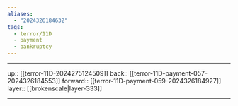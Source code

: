 ```yaml
---
aliases:
  - "2024326184632"
tags:
  - terror/11D
  - payment
  - bankruptcy
---
```




***

up:: [[terror-11D-2024275124509]]
back:: [[terror-11D-payment-057-2024326184553]]
forward:: [[terror-11D-payment-059-2024326184927]]
layer:: [[brokenscale|layer-333]]

***
